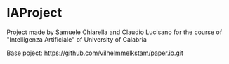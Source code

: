 # IAProject
Project made by Samuele Chiarella and Claudio Lucisano for the course of "Intelligenza Artificiale" of University of Calabria

Base poject: https://github.com/vilhelmmelkstam/paper.io.git
